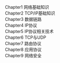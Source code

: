 Chapter1 网络基础知识  
Chapter2 TCP/IP基础知识  
Chapter3 数据链路  
Chapter4 IP协议  
Chapter5 IP协议相关技术  
Chapter6 TCP与UDP  
Chapter7 路由协议  
Chapter8 应用协议  
Chapter9 网络安全  
